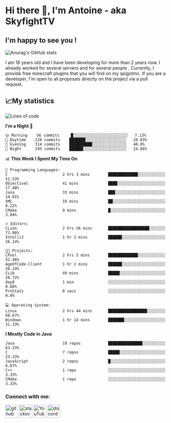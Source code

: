 # Hi there 👋, I'm Antoine - aka SkyfightTV
## I'm happy to see you !
![Anurag's GitHub stats](https://github-readme-stats.vercel.app/api?username=SKyfightTV&show_icons=true&theme=dark&count_private=true&)

I am 18 years old and I have been developing for more than 2 years now. I already worked for several servers and for several people . Currently, I provide free minecraft plugins that you will find on my spigotmc.
If you are a developer, I'm open to all proposals directly on the project via a pull request.

## 📈My statistics
<!--START_SECTION:waka-->
![Lines of code](https://img.shields.io/badge/From%20Hello%20World%20I%27ve%20Written-811%20Thousand%20lines%20of%20code-blue)

**I'm a Night 🦉** 

```text
🌞 Morning    56 commits     █░░░░░░░░░░░░░░░░░░░░░░░░   7.13% 
🌆 Daytime    220 commits    ███████░░░░░░░░░░░░░░░░░░   28.03% 
🌃 Evening    314 commits    ██████████░░░░░░░░░░░░░░░   40.0% 
🌙 Night      195 commits    ██████░░░░░░░░░░░░░░░░░░░   24.84%

```


📊 **This Week I Spent My Time On** 

```text
💬 Programming Languages: 
C                        2 hrs 3 mins        █████████████░░░░░░░░░░░░   51.53% 
ObjectiveC               41 mins             ████░░░░░░░░░░░░░░░░░░░░░   17.48% 
Java                     33 mins             ███░░░░░░░░░░░░░░░░░░░░░░   14.01% 
XML                      19 mins             ██░░░░░░░░░░░░░░░░░░░░░░░   8.22% 
CMake                    9 mins              █░░░░░░░░░░░░░░░░░░░░░░░░   3.84%

🔥 Editors: 
CLion                    2 hrs 56 mins       ██████████████████░░░░░░░   73.86% 
IntelliJ                 1 hr 2 mins         ██████░░░░░░░░░░░░░░░░░░░   26.14%

🐱‍💻 Projects: 
CPool                    2 hrs 5 mins        █████████████░░░░░░░░░░░░   52.46% 
AgeOfCode-Client         1 hr 2 mins         ██████░░░░░░░░░░░░░░░░░░░   26.14% 
CLib                     49 mins             █████░░░░░░░░░░░░░░░░░░░░   20.72% 
day8                     1 min               ░░░░░░░░░░░░░░░░░░░░░░░░░   0.68% 
ProStats                 0 secs              ░░░░░░░░░░░░░░░░░░░░░░░░░   0.0%

💻 Operating System: 
Linux                    2 hrs 44 mins       █████████████████░░░░░░░░   68.67% 
Windows                  1 hr 14 mins        ███████░░░░░░░░░░░░░░░░░░   31.33%

```

**I Mostly Code in Java** 

```text
Java                     19 repos            ███████████████░░░░░░░░░░   63.33% 
C                        7 repos             █████░░░░░░░░░░░░░░░░░░░░   23.33% 
JavaScript               2 repos             █░░░░░░░░░░░░░░░░░░░░░░░░   6.67% 
C++                      1 repo              ░░░░░░░░░░░░░░░░░░░░░░░░░   3.33% 
CMake                    1 repo              ░░░░░░░░░░░░░░░░░░░░░░░░░   3.33%

```



<!--END_SECTION:waka-->

### Connect with me:

[<img src='https://cdn.jsdelivr.net/npm/simple-icons@3.0.1/icons/github.svg' alt='github' height='40'>](https://github.com/SKyfightTV)  [<img src='https://cdn.jsdelivr.net/npm/simple-icons@3.0.1/icons/stackoverflow.svg' alt='stackoverflow' height='40'>](https://stackoverflow.com/users/16952856)  [<img src='https://cdn.jsdelivr.net/npm/simple-icons@3.0.1/icons/youtube.svg' alt='YouTube' height='40'>](https://www.youtube.com/channel/UCjzzQNjlBr-AZ5j1A8lMMKw)  [<img src='https://cdn.jsdelivr.net/npm/simple-icons@3.0.1/icons/discord.svg' alt='discord' height='40'>](https://discord.gg/u8yzVac)  
